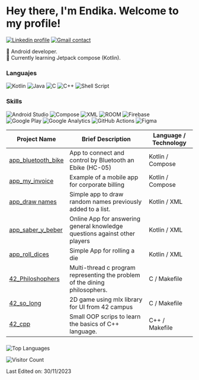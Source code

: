 # Hey there, I'm Endika. Welcome to my profile!

[![Linkedin profile](https://img.shields.io/badge/LinkedIn-0077B5?style=for-the-badge&logo=linkedin&logoColor=white)](https://www.linkedin.com/in/endika-correia-alonso-023b27121/)
[![Gmail contact](https://img.shields.io/badge/Gmail-D14836?style=for-the-badge&logo=gmail&logoColor=white)](mailto:endikacorreia@gmail.com)

📱 Android developer.  
🌱 Currently learning Jetpack compose (Kotlin).  

### Languajes
![Kotlin](https://img.shields.io/badge/Kotlin-grey?style=for-the-badge&logo=Kotlin&logoColor=-black)
![Java](https://img.shields.io/badge/Java-grey?style=for-the-badge&logo=openjdk&logoColor=white)
![C](https://img.shields.io/badge/C-black?style=for-the-badge&logo=&logoColor=white)
![C++](https://img.shields.io/badge/C++-black?style=for-the-badge&logo=&logoColor=white)
![Shell Script](https://img.shields.io/badge/shell%20script-%23054020?style=for-the-badge&logo=gnu-bash&logoColor=white)
### Skills
![Android Studio](https://img.shields.io/badge/Android-grey?style=for-the-badge&logo=androidstudio&logoColor=green)
![Compose](https://img.shields.io/badge/Compose-grey?style=for-the-badge&logo=android&logoColor=white)
![XML](https://img.shields.io/badge/</>XML-black.svg?style=for-the-badge&logo=xml&logoColor=white)
![ROOM](https://img.shields.io/badge/ROOM-grey?style=for-the-badge&logo=mysql&logoColor=white)
![Firebase](https://img.shields.io/badge/-Firebase-grey?style=for-the-badge&logo=Firebase)  
![Google Play](https://img.shields.io/badge/Play_Store-grey?style=for-the-badge&logo=google-play&logoColor=cyan)
![Google Analytics](https://img.shields.io/badge/Analytics-E37400?style=for-the-badge&logo=google%20analytics&logoColor=white)
![GitHub Actions](https://img.shields.io/badge/Actions_CI/CD-D24939?style=for-the-badge&logo=GitHub&logoColor=white)
![Figma](https://img.shields.io/badge/Figma-F24E1E?style=for-the-badge&logo=figma&logoColor=white)

| Project Name | Brief Description | Language / Technology |
| --- | --- | --- |
| [app_bluetooth_bike](https://github.com/EndikaCo/app_bluetooth_bike) | App to connect and control by Bluetooth an Ebike (HC-05)                   | Kotlin / Compose |
| [app_my_invoice](https://github.com/EndikaCo/app_my_invoice)         | Example of a mobile app for corporate billing                              | Kotlin / Compose |
| [app_draw names](https://github.com/EndikaCo/app_name_draw)              | Simple app to draw random names previously added to a list.                | Kotlin / XML |
| [app_saber_y_beber ](https://github.com/EndikaCo/app_saber_y_beber)  | Online App for answering general knowledge questions against other players | Kotlin / XML |
| [app_roll_dices](https://github.com/EndikaCo/app_roll_dices)         | Simple App for rolling a die                                               | Kotlin / XML |
| [42_Philoshophers](https://github.com/EndikaCo/42_philosophers)      | Multi-thread c program representing the problem of the dining philosophers.| C / Makefile |
| [42_so_long](https://github.com/EndikaCo/42_so_long)                 | 2D game using mlx library for UI from 42 campus                            | C / Makefile |
| [42_cpp](https://github.com/EndikaCo/42_cpp)                         | Small OOP scrips to learn the basics of C++ language.                      | C++ / Makefile |


###

![Top Languages](https://github-readme-stats.vercel.app/api/top-langs?username=endikaco&show_icons=true&locale=en&layout=compact&line_height=20&title_color=7A7ADB&icon_color=2234AE&text_color=D3D3D3&bg_color=0,000000,130F40)  

![Visitor Count](https://profile-counter.glitch.me/endikaco/count.svg)

Last Edited on: 30/11/2023
